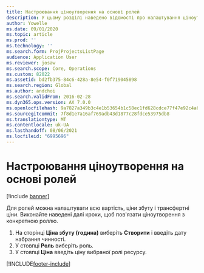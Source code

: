 ```yaml
---
title: Настроювання ціноутворення на основі ролей
description: У цьому розділі наведено відомості про налаштування ціноутворення для конкретних ролей.
author: Yowelle
ms.date: 09/01/2020
ms.topic: article
ms.prod: ''
ms.technology: ''
ms.search.form: ProjProjectsListPage
audience: Application User
ms.reviewer: josaw
ms.search.scope: Core, Operations
ms.custom: 82022
ms.assetid: bd2fb375-84c6-428a-8e54-f0f719045898
ms.search.region: Global
ms.author: andchoi
ms.search.validFrom: 2016-02-28
ms.dyn365.ops.version: AX 7.0.0
ms.openlocfilehash: 9a7827a349b3c4e1b53654b1c58ec1fd628cdce77f47e92c4a61e62eae675ef9
ms.sourcegitcommit: 7f8d1e7a16af769adb43d1877c28fdce53975db8
ms.translationtype: MT
ms.contentlocale: uk-UA
ms.lasthandoff: 08/06/2021
ms.locfileid: "6995696"
---
```

# <a name="set-up-role-based-pricing"></a>Настроювання ціноутворення на основі ролей

[!include [banner](../includes/banner.md)]

Для ролей можна налаштувати всю вартість, ціни збуту і трансфертні ціни. Виконайте наведені далі кроки, щоб пов'язати ціноутворення з конкретною роллю.

1. На сторінці **Ціна збуту (година)** виберіть **Створити** і введіть дату набрання чинності.
2. У стовпці **Роль** виберіть роль.
3. У стовпці **Ціна** введіть ціну вибраної ролі ресурсу.


[!INCLUDE[footer-include](../includes/footer-banner.md)]
